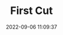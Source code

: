 ---
date: 2022-09-06 11:09:37
title: 'First Cut'	
tags: [free]
price: Free	
link: https://drasnus.itch.io/first-cut	


---